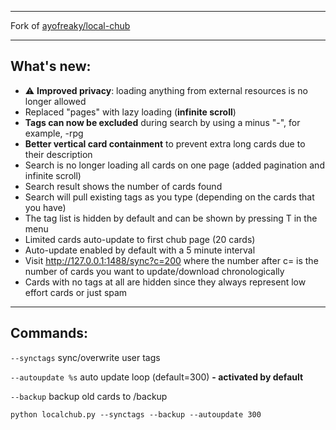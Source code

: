 ------------
Fork of [ayofreaky/local-chub](https://github.com/ayofreaky/local-chub "ayofreaky/local-chub")

------------

## What's new:
- ⚠️ **Improved privacy**: loading anything from external resources is no longer allowed
- Replaced "pages" with lazy loading (**infinite scroll**)
- **Tags can now be excluded** during search by using a minus "-", for example, -rpg
- **Better vertical card containment** to prevent extra long cards due to their description
- Search is no longer loading all cards on one page (added pagination and infinite scroll)
- Search result shows the number of cards found
- Search will pull existing tags as you type (depending on the cards that you have)
- The tag list is hidden by default and can be shown by pressing T in the menu
- Limited cards auto-update to first chub page (20 cards)
- Auto-update enabled by default with a 5 minute interval
- Visit http://127.0.0.1:1488/sync?c=200 where the number after c= is the number of cards you want to update/download chronologically
- Cards with no tags at all are hidden since they always represent low effort cards or just spam

------------

## Commands: 
`--synctags` sync/overwrite user tags

`--autoupdate %s` auto update loop (default=300) **- activated by default**

`--backup` backup old cards to /backup

`python localchub.py --synctags --backup --autoupdate 300`
